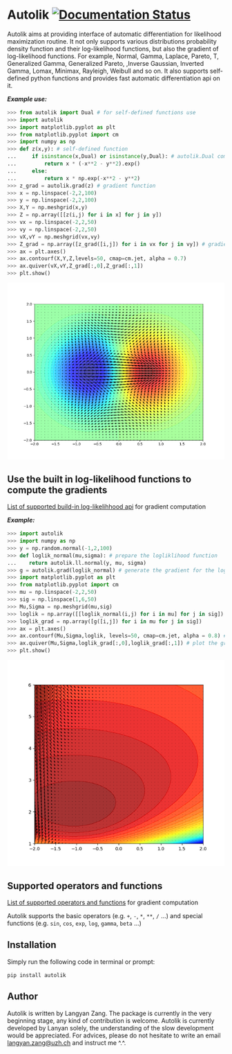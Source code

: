 # Autolik [![Documentation Status](https://readthedocs.org/projects/autolik/badge/?version=latest)](https://autolik.readthedocs.io/en/latest/?badge=latest)

Autolik aims at providing interface of automatic differentiation for likelihood maximization routine. It not only supports various distributions probability density function and their log-likelihood functions, but also the gradient of log-likelihood functions. For example, Normal, Gamma, Laplace, Pareto, T, Generalized Gamma, Generalized Pareto, ,Inverse Gaussian, Inverted Gamma, Lomax, Minimax, Rayleigh, Weibull and so on. It also supports self-defined python functions and provides fast automatic differentiation api on it.

**_Example use:_**

```python
>>> from autolik import Dual # for self-defined functions use
>>> import autolik
>>> import matplotlib.pyplot as plt
>>> from matplotlib.pyplot import cm
>>> import numpy as np
>>> def z(x,y): # self-defined function
...     if isinstance(x,Dual) or isinstance(y,Dual): # autolik.Dual computation
...         return x * (-x**2 - y**2).exp()
...     else:
...         return x * np.exp(-x**2 - y**2)
>>> z_grad = autolik.grad(z) # gradient function
>>> x = np.linspace(-2,2,100)
>>> y = np.linspace(-2,2,100)
>>> X,Y = np.meshgrid(x,y)
>>> Z = np.array([[z(i,j) for i in x] for j in y])
>>> vx = np.linspace(-2,2,50)
>>> vy = np.linspace(-2,2,50)
>>> vX,vY = np.meshgrid(vx,vy)
>>> Z_grad = np.array([z_grad([i,j]) for i in vx for j in vy]) # gradient vectors
>>> ax = plt.axes()
>>> ax.contourf(X,Y,Z,levels=50, cmap=cm.jet, alpha = 0.7)
>>> ax.quiver(vX,vY,Z_grad[:,0],Z_grad[:,1])
>>> plt.show()
```

<img src="examples/figures/contourf_x_exp_x2_y2.png">

## Use the built in log-likelihood functions to compute the gradients

[List of supported build-in log-likelihhood api](docs/api_list.md) for gradient computation

**_Example:_**

```python
>>> import autolik
>>> import numpy as np
>>> y = np.random.normal(-1,2,100)
>>> def loglik_normal(mu,sigma): # prepare the logliklihood function
...    return autolik.ll.normal(y, mu, sigma)
>>> g = autolik.grad(loglik_normal) # generate the gradient for the logliklihood function
>>> import matplotlib.pyplot as plt
>>> from matplotlib.pyplot import cm
>>> mu = np.linspace(-2,2,50)
>>> sig = np.linspace(1,6,50)
>>> Mu,Sigma = np.meshgrid(mu,sig)
>>> loglik = np.array([[loglik_normal(i,j) for i in mu] for j in sig])
>>> loglik_grad = np.array([g([i,j]) for i in mu for j in sig])
>>> ax = plt.axes()
>>> ax.contourf(Mu,Sigma,loglik, levels=50, cmap=cm.jet, alpha = 0.8) # plot the contour of log-likelihood function
>>> ax.quiver(Mu,Sigma,loglik_grad[:,0],loglik_grad[:,1]) # plot the gradient vectors of log-likelihood function
>>> plt.show()
```

<img src="examples/figures/contourf_loglik_normal.png">

## Supported operators and functions

[List of supported operators and functions](docs/operator_list.md) for gradient computation

Autolik supports the basic operators (e.g. `+`, `-`, `*`, `**`, `/` ...) and special functions (e.g. `sin`, `cos`, `exp`, `log`, `gamma`, `beta` ...)

## Installation

Simply run the following code in terminal or prompt:

```shell
pip install autolik
```

## Author

Autolik is written by Langyan Zang. The package is currently in the very beginning stage, any kind of contribution is welcome. Autolik is currently developed by Lanyan solely, the understanding of the slow development would be appreciated. For advices, please do not hesitate to write an email [<langyan.zang@uzh.ch>](langyan.zang@uzh.ch) and instruct me ^.^.